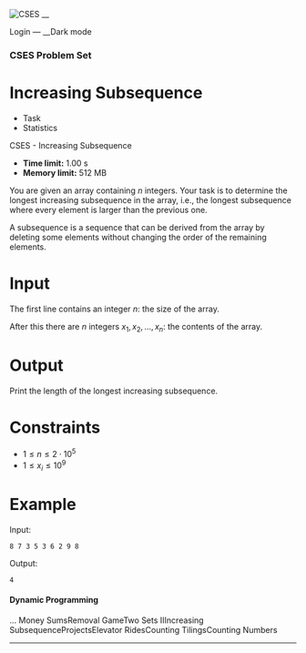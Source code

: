 ![CSES](/logo.png?1) __

Login — __Dark mode

### CSES Problem Set

# Increasing Subsequence

  * Task
  * Statistics

CSES - Increasing Subsequence

  * **Time limit:** 1.00 s
  * **Memory limit:** 512 MB

You are given an array containing $n$ integers. Your task is to determine the
longest increasing subsequence in the array, i.e., the longest subsequence
where every element is larger than the previous one.

A subsequence is a sequence that can be derived from the array by deleting
some elements without changing the order of the remaining elements.

# Input

The first line contains an integer $n$: the size of the array.

After this there are $n$ integers $x_1,x_2,\ldots,x_n$: the contents of the
array.

# Output

Print the length of the longest increasing subsequence.

# Constraints

  * $1 \le n \le 2 \cdot 10^5$
  * $1 \le x_i \le 10^9$

# Example

Input:

``` 8 7 3 5 3 6 2 9 8 ```

Output:

``` 4 ```

#### Dynamic Programming

... Money SumsRemoval GameTwo Sets IIIncreasing SubsequenceProjectsElevator
RidesCounting TilingsCounting Numbers

* * *

